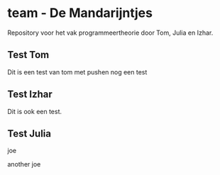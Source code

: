 # team - De Mandarijntjes
Repository voor het vak programmeertheorie door Tom, Julia en Izhar.

## Test Tom
Dit is een test van tom met pushen
nog een test
## Test Izhar
Dit is ook een test.

## Test Julia
joe


another joe
